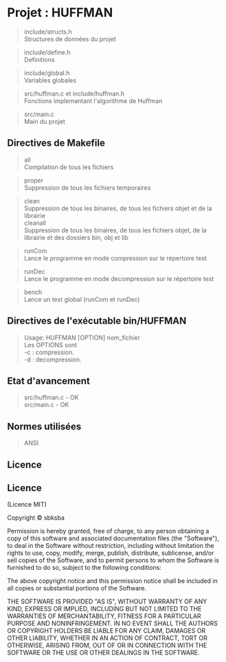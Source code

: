 Projet : HUFFMAN
================

> include/structs.h    
>     Structures de données du projet   

> include/define.h   
>     Definitions   

> include/global.h    
>     Variables globales    

> src/huffman.c et include/huffman.h      
>     Fonctions implemantant l'algorithme de Huffman        

> src/main.c       
>     Main du projet         

Directives de Makefile
----------------------

> all  
    Compilation de tous les fichiers   

> proper    
    Suppression de tous les fichiers temporaires    

> clean   
    Suppression de tous les binaires, de tous les fichiers objet et de la librairie    
> cleanall    
    Suppression de tous les binaires, de tous les fichiers objet, de la librairie et des dossiers bin, obj et lib    

> runCom   
    Lance le programme en mode compression sur le répertoire test    

> runDec    
    Lance le programme en mode decompression sur le répertoire test   

> bench   
    Lance un test global (runCom et runDec)   

Directives de l'exécutable bin/HUFFMAN
-------------------------------------

> Usage: HUFFMAN [OPTION] nom_fichier    
> Les OPTIONS sont    
> -c : compression.   
> -d : decompression.   

Etat d'avancement
-----------------

> src/huffman.c   - OK   
> src/main.c      - OK

Normes utilisées
----------------

> ANSI   

Licence
-------

## Licence

(Licence MIT)

Copyright © sbksba

Permission is hereby granted, free of charge, to any person obtaining a copy of this software and associated documentation files (the "Software"), to deal in the Software without restriction, including without limitation the rights to use, copy, modify, merge, publish, distribute, sublicense, and/or sell copies of the Software, and to permit persons to whom the Software is furnished to do so, subject to the following conditions:

The above copyright notice and this permission notice shall be included in all copies or substantial portions of the Software.

THE SOFTWARE IS PROVIDED "AS IS", WITHOUT WARRANTY OF ANY KIND, EXPRESS OR IMPLIED, INCLUDING BUT NOT LIMITED TO THE WARRANTIES OF MERCHANTABILITY, FITNESS FOR A PARTICULAR PURPOSE AND NONINFRINGEMENT. IN NO EVENT SHALL THE AUTHORS OR COPYRIGHT HOLDERS BE LIABLE FOR ANY CLAIM, DAMAGES OR OTHER LIABILITY, WHETHER IN AN ACTION OF CONTRACT, TORT OR OTHERWISE, ARISING FROM, OUT OF OR IN CONNECTION WITH THE SOFTWARE OR THE USE OR OTHER DEALINGS IN THE SOFTWARE.
